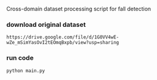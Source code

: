 

Cross-domain dataset processing script for fall detection

### download original dataset
```shell
https://drive.google.com/file/d/1G0VV4wE-wZe_mSimYasOvI2tEOmqBxpb/view?usp=sharing
```


### run code
```shell
python main.py
```


